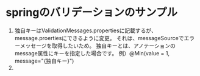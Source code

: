 # springのバリデーションのサンプル

1. 独自キーはValidationMessages.propertiesに記載するが、message.proertiesにできるように変更。
それは、messageSourceでエラーメッセージを取得したいため。
独自キーとは、アノテーションのmessage属性にキーを指定した場合です。
例）@Min(value = 1, message="{独自キー}")
2.

